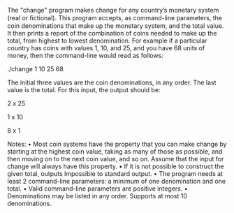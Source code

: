 The "change" program makes change for any country’s monetary system (real or ﬁctional). This program accepts, as command-line parameters,
the coin denominations that make up the monetary system, and the total value. It then prints a report of the combination of coins needed
to make up the total, from highest to lowest denomination. For example if a particular country has coins with values 1, 10, and 25, and 
you have 68 units of money, then the command-line would read as follows:

./change 1 10 25 68

The initial three values are the coin denominations, in any order. The last value is the total. For this input, the output should be:

2 x 25 

1 x 10 

8 x 1

Notes: 
• Most coin systems have the property that you can make change by starting at the highest coin value, taking as many of those as possible, and then moving on to the next coin value, and so on. Assume that the input for change will always have this property. 
• If it is not possible to construct the given total, outputs Impossible to standard output.
• The program needs at least 2 command-line parameters: a minimum of one denomination and one total.
• Valid command-line parameters are positive integers.
• Denominations may be listed in any order. Supports at most 10 denominations.
